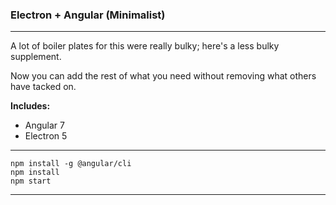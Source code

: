 ### Electron + Angular (Minimalist)

---

A lot of boiler plates for this were really bulky; here's a less bulky supplement.

Now you can add the rest of what you need without removing what others have tacked on.


**Includes:**
* Angular 7
* Electron 5

---

```
npm install -g @angular/cli
npm install
npm start
```

---